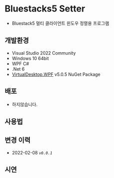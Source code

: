 # Bluestacks5 Setter
- Bluestack5 멀티 클라이언트 윈도우 정렬용 프로그램

## 개발환경
- Visual Studio 2022 Community
- Windows 10 64bit
- WPF C#
- .Net 6
- [VirtualDesktop.WPF](https://github.com/Grabacr07/VirtualDesktop) v5.0.5 NuGet Package

## 배포
- 하지않습니다.


## 사용법


## 변경 이력
- 2022-02-08 *``v0.0.1``*

## 시연
